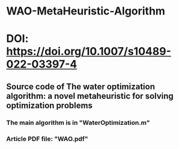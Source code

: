 # WAO-MetaHeuristic-Algorithm
# DOI: https://doi.org/10.1007/s10489-022-03397-4
## Source code of The water optimization algorithm: a novel metaheuristic for solving optimization problems
### The main algorithm is in "WaterOptimization.m" 
### Article PDF file: "WAO.pdf"
